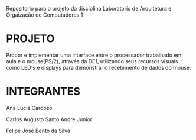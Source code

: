 Repositorio para o projeto da disciplina Laboratorio de Arquitetura e Orgaização de Computadores 1

PROJETO
======================

Propor e implementar uma interface entre o processador trabalhado em aula e o mouse(PS/2), através da DE1, utilizando seus recursos visuais como LED's e displays para demonstrar o recebimento de dados do mouse.

INTEGRANTES
=====================
Ana Lucia Cardoso 

Carlos Augusto Santo Andre Junior 

Felipe José Bento da Silva 
